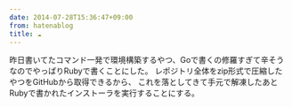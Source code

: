 ```yaml
---
date: 2014-07-28T15:36:47+09:00
from: hatenablog
title: ☁
---
```


<p>昨日書いてたコマンド一発で環境構築するやつ、Goで書くの修羅すぎて辛そうなのでやっぱりRubyで書くことにした。
レポジトリ全体をzip形式で圧縮したやつをGitHubから取得できるから、
これを落としてきて手元で解凍したあとRubyで書かれたインストーラを実行することにする。</p>

